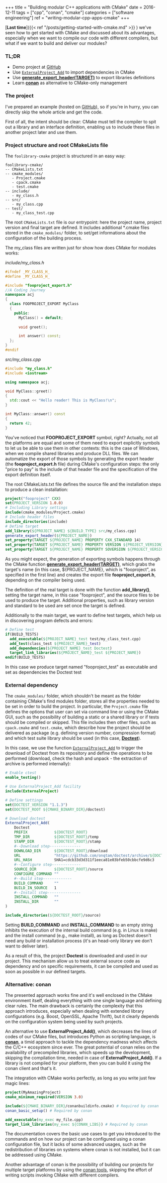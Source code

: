 +++
title = "Building modular C++ applications with CMake"
date = 2016-12-11 
tags = ["cpp", "conan", "cmake"]
categories = ["software engineering"]
ref = "writing-modular-cpp-apps-cmake"
+++

[**Last time**]({{< ref "/posts/getting-started-with-cmake.md" >}} ) we've seen how to get started with CMake and discussed about its advantages, especially when we want to compile our code with different compilers, but what if we want to build and deliver our modules?

<!--more-->

### TL;DR

* Demo project at [GitHub](https://github.com/a-coding-journey/foolibrary-cmake)
* Use [`ExternalProject_Add`](https://cmake.org/cmake/help/v3.7/module/ExternalProject.html) to import dependencies in CMake
* Use [**generate_export_header(TARGET)**](https://cmake.org/cmake/help/v3.7/module/GenerateExportHeader.html) to export libraries definitions
* Learn [**conan**](https://conan.io) as alternative to CMake-only management

### The project

I've prepared an example (hosted on [GitHub](https://github.com/a-coding-journey/foolibrary-cmake)), so if you're in hurry, you can directly skip the whole article and get the code.

First of all, the intent should be clear: CMake must tell the compiler to spit out a library and an interface definition, enabling us to include these files in another project later and use them.

### Project structure and root CMakeLists file

The `foolibrary-cmake` project is structured in an easy way:

```
foolibrary-cmake/
-- CMakeLists.txt
-- cmake_modules/
   - Project.cmake
   - cpack.cmake
   - test.cmake
-- include/
   - my_class.h
-- src/
   - my_class.cpp
-- test/
   - my_class_test.cpp
```

The root `CMakeLists.txt` file is our entrypoint: here the project name, project version and final target are defined. It includes additional *.cmake files stored in the `cmake_modules/` folder, to set/get informations about the configuration of the building process.

The my_class files are written just for show how does CMake for modules works:

_include/my_class.h_

```cpp
#ifndef _MY_CLASS_H_
#define _MY_CLASS_H_

#include "fooproject_export.h"
//A Coding Journey
namespace acj
{
  class FOOPROJECT_EXPORT MyClass
  {
    public:
      MyClass() = default;
        
      void greet();

      int answer() const;
  };
}
#endif
```

_src/my_class.cpp_

```cpp 
#include "my_class.h"
#include <iostream>

using namespace acj;

void MyClass::greet()
{
  std::cout << "Hello reader! This is MyClass!\n";
}

int MyClass::answer() const
{
  return 42;
}
```

You've noticed that **FOOPROJECT_EXPORT** symbol, right? Actually, not all the platforms are equal and some of them need to export explicitly symbols to let us be able to use them in other contexts: this is the case of Windows, when we compile shared libraries and produce DLL files. We can automatize the export of those symbols by generating the export header (the **fooproject_export.h** file) during CMake's configuration steps: the only "price to pay" is the include of that header file and the specification of the export definition itself.

The root CMakeLists.txt file defines the source file and the installation steps to produce a clean installation:

```cmake
project("fooproject" CXX)
set(PROJECT_VERSION 1.0.0)
# Including Library settings
include(cmake_modules/Project.cmake)
# Include header files
include_directories(include)
# Define target
add_library(${PROJECT_NAME} ${BUILD_TYPE} src/my_class.cpp)
generate_export_header(${PROJECT_NAME})
set_property(TARGET ${PROJECT_NAME} PROPERTY CXX_STANDARD 14)
set_property(TARGET ${PROJECT_NAME} PROPERTY VERSION ${PROJECT_VERSION})
set_property(TARGET ${PROJECT_NAME} PROPERTY SOVERSION ${PROJECT_VERSION})
```

As you might expect, the generation of exporting symbols happens through the CMake function [**generate_export_header(TARGET)**](https://cmake.org/cmake/help/v3.7/module/GenerateExportHeader.html), which grabs the target's name (in this case, ${PROJECT_NAME}, which is "fooproject", as specified in the first line) and creates the export file **fooproject_export.h**, depending on the compiler being used.

The definition of the real target is done with the function **add_library()**, setting the target name, in this case "fooproject", and the source files to be used to produce the target. Additional properties, such as library version and standard to be used are set once the target is defined.

Additionally to the main target, we want to define test targets, which help us in discovering program defects and errors:

```cmake
# Define test
if(BUILD_TESTS)
  add_executable(${PROJECT_NAME}_test test/my_class_test.cpp)
  add_test(class_test ${PROJECT_NAME}_test)
  add_dependencies(${PROJECT_NAME}_test Doctest)
  target_link_libraries(${PROJECT_NAME}_test ${PROJECT_NAME})
endif(BUILD_TESTS)
```

In this case we produce target named "fooproject_test" as executable and set as dependencies the Doctest test

### External dependency

The `cmake_modules/` folder, which shouldn't be meant as the folder containing CMake's find modules folder, stores all the properties needed to be set in order to build the project. In particular, the `Project.cmake` file defines the options that user can set via command line or using the CMake GUI, such as the possibility of building a static or a shared library or if tests should be compiled or skipped. This file includes then other files, such as `cpack.cmake` and `test.cmake`, which describe how the project should be delivered as package (e.g. defining version number, compression format) and which test suite library should be used (in this case, [**Doctest**](https://github.com/onqtam/doctest)).

In this case, we use the function [`ExternalProject_Add`](https://cmake.org/cmake/help/v3.7/module/ExternalProject.html) to trigger the download of Doctest from its repository and define the operations to be performed (download, check the hash and unpack - the extraction of archive is performed internally):

```cmake
# Enable ctest
enable_testing()

# Use ExternalProject_Add facility
include(ExternalProject)

# Define settings
set(DOCTEST_VERSION "1.1.3")
set(DOCTEST_ROOT ${CMAKE_BINARY_DIR}/doctest)

# Download doctest
ExternalProject_Add(
    Doctest
    PREFIX            ${DOCTEST_ROOT}
    TMP_DIR           ${DOCTEST_ROOT}/temp
    STAMP_DIR         ${DOCTEST_ROOT}/stamp
    #--Download step--------------
    DOWNLOAD_DIR      ${DOCTEST_ROOT}/download
    URL               "https://github.com/onqtam/doctest/archive/${DOCTEST_VERSION}.zip"
    URL_HASH          SHA1=cdcb33d3d311f1eeca81e03bfeb50cbbcfe9d6c3
    #--Configure step-------------
    SOURCE_DIR        ${DOCTEST_ROOT}/source
    CONFIGURE_COMMAND ""
    #--Build step-------------
    BUILD_COMMAND     ""
    BUILD_IN_SOURCE   1
    #--Install step---------------
    INSTALL_COMMAND   ""
    INSTALL_DIR       ""
)

include_directories(${DOCTEST_ROOT}/source)
```

Setting **BUILD_COMMAND** and **INSTALL_COMMAND** to an empty string inhibits the execution of the internal build command (e.g. in Linux is make) and the install command (e.g., make install), as long as Doctest doesn't need any build or installation process (it's an head-only library we don't want to deliver later).

As a result of this, the project **Doctest** is downloaded and used in our project. This mechanism allow us to treat external source code as dependency and on specific requirements, it can be compiled and used as soon as possible in our defined targets.

### Alternative: conan

The presented approach works fine and it's well enclosed in the CMake environment itself, dealing everything with one single language and defining clear rules. The main drawback is certainly the complexity that this approach introduces, especially when dealing with extended library configurations (e.g. Boost, OpenSSL, Apache Thrift), but it clearly depends on the configuration system being used by such projects. 

An alternative to use **ExternalProject_Add()**, which decreases the lines of codes of our CMake files, but introduces Python as scripting language, is [**conan**](https://conan.io), a timid approach to tackle the dependency madness which affects the C/C++ ecosystem since ever. The great potential of conan relies on the availability of precompiled libraries, which speeds up the development, skipping the compilation time, needed in case of **ExternalProject_Add()**. If a library is not compiled for your platform, then you can build it using the conan client and that's it.

The integration with CMake works perfectly, as long as you write just few magic lines:

```cmake
project(MyAmazingProject)
cmake_minimum_required(VERSION 3.0)

include(${CMAKE_BINARY_DIR}/conanbuildinfo.cmake) # Required by conan
conan_basic_setup() # Required by conan

add_executable(my_exec my_file.cpp)
target_link_libraries(my_exec ${CONAN_LIBS}) # Required by conan
```

The documentation covers the basic use cases to get you introduced to the commands and on how our project can be configured using a conan configuration file, but it lacks of some advanced usages, such as the redistribution of libraries on systems where conan is not installed, but it can be addressed using CMake.

Another advantage of conan is the possibility of building our projects for multiple target platforms by using the [conan tools](http://docs.conan.io/en/latest/packaging/package_tools.html), skipping the effort of writing scripts invoking CMake with different compilers.